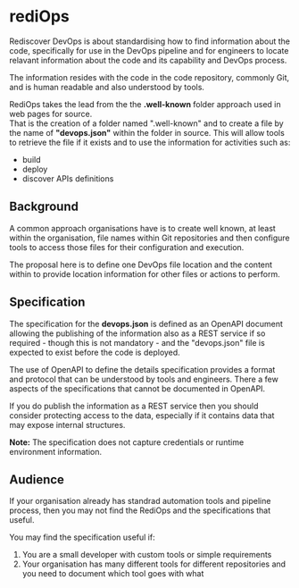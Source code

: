 # rediOps

Rediscover DevOps is about standardising how to find information about the code, specifically for use in the DevOps pipeline and 
for engineers to locate relavant information about the code and its capability and DevOps process.

The information resides with the code in the code repository, commonly Git, and is human readable and also understood by tools.

RediOps takes the lead from the the **.well-known** folder approach used in web pages for source.  
That is the creation of a folder named ".well-known" and to create a file by the name of 
**"devops.json"** within the folder in source. This will allow tools to retrieve the file if it exists
and to use the information for activities such as:

* build
* deploy
* discover APIs definitions

## Background

A common approach organisations have is to create well known, at least within the organisation, 
file names within Git repositories and then configure tools to access those files for their configuration 
and execution.

The proposal here is to define one DevOps file location and the content within to provide location information
for other files or actions to perform.

## Specification 

The specification for the **devops.json** is defined as an OpenAPI document allowing the publishing 
of the information also as a REST service if so required - though this is not mandatory - and 
the "devops.json" file is expected to exist before the code is deployed.

The use of OpenAPI to define the details specification provides a format and protocol that can be understood
by tools and engineers.  There a few aspects of the specifications that cannot be documented in OpenAPI.

If you do publish the information as a REST service then you should consider protecting access to
the data, especially if it contains data that may expose internal structures.

**Note:** The specification does not capture credentials or runtime environment information.

## Audience

If your organisation already has standrad automation tools and pipeline process, then you may not find the RediOps 
and the specifications that useful.

You may find the specification useful if:

1. You are a small developer with custom tools or simple requirements
2. Your organisation has many different tools for different repositories and you need to document which tool goes with what 

